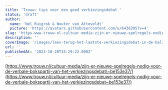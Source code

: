 ```yaml
---
title: 'Trouw: tips voor een goed verkiezingsdebat '
status: 'draft'
author:
  name: 'Nel Ruigrok & Wouter van Atteveldt'
  picture: 'https://avatars.githubusercontent.com/u/6438205?v=4'
slug: 'https-www-trouw-nl-cultuur-media-zijn-er-nieuwe-spelregels-nodig-voor-de-verbale-bokspartij-van-het-verkiezingsdebat-be153e37'
description: ''
coverImage: '/images/lees-terug-het-laatste-verkiezingsdebat-in-de-balie-Y4NT.jpeg'
url: ''
publishedAt: '2023-10-28T15:29:22.000Z'
---
```


[https://www.trouw.nl/cultuur-media/zijn-er-nieuwe-spelregels-nodig-voor-de-verbale-bokspartij-van-het-verkiezingsdebat\~be153e37/](https://www.trouw.nl/cultuur-media/zijn-er-nieuwe-spelregels-nodig-voor-de-verbale-bokspartij-van-het-verkiezingsdebat~be153e37/)


